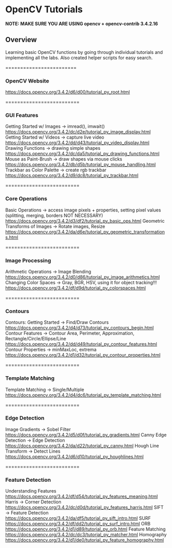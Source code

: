 # OpenCV Tutorials
**NOTE: MAKE SURE YOU ARE USING opencv + opencv-contrib 3.4.2.16**   

## Overview
Learning basic OpenCV functions by going through individual tutorials and 
implementing all the labs. Also created helper scripts for easy search.

========================   

### OpenCV Website
https://docs.opencv.org/3.4.2/d6/d00/tutorial_py_root.html

=========================

### GUI Features
Getting Started w/ Images -> imread(), imwait()   
https://docs.opencv.org/3.4.2/dc/d2e/tutorial_py_image_display.html
Getting Started w/ Videos -> capture live video   
https://docs.opencv.org/3.4.2/dd/d43/tutorial_py_video_display.html
Drawing Functions -> drawing simple shapes   
https://docs.opencv.org/3.4.2/dc/da5/tutorial_py_drawing_functions.html
Mouse as Paint-Brush -> draw shapes via mouse clicks   
https://docs.opencv.org/3.4.2/db/d5b/tutorial_py_mouse_handling.html
Trackbar as Color Palette -> create rgb trackbar   
https://docs.opencv.org/3.4.2/d9/dc8/tutorial_py_trackbar.html

=========================

### Core Operations
Basic Operations -> access image pixels + properties, setting pixel values
(splitting, merging, borders NOT NECESSARY)   
https://docs.opencv.org/3.4.2/d3/df2/tutorial_py_basic_ops.html
Geometric Transforms of Images -> Rotate images, Resize   
https://docs.opencv.org/3.4.2/da/d6e/tutorial_py_geometric_transformations.html

=========================

### Image Processing
Arithmetic Operations -> Image Blending   
https://docs.opencv.org/3.4.2/d0/d86/tutorial_py_image_arithmetics.html
Changing Color Spaces -> Gray, BGR, HSV, using it for object tracking!!!   
https://docs.opencv.org/3.4.2/df/d9d/tutorial_py_colorspaces.html

=========================

### Contours
Contours: Getting Started -> Find/Draw Contours   
https://docs.opencv.org/3.4.2/d4/d73/tutorial_py_contours_begin.html
Contour Features -> Contour Area, Perimeter, Approximation, Rectangle/Circle/Ellipse/Line   
https://docs.opencv.org/3.4.2/dd/d49/tutorial_py_contour_features.html
Contour Properties -> minMaxLoc, extrema   
https://docs.opencv.org/3.4.2/d1/d32/tutorial_py_contour_properties.html

=========================

### Template Matching
Template Matching -> Single/Multiple   
https://docs.opencv.org/3.4.2/d4/dc6/tutorial_py_template_matching.html

=========================

### Edge Detection
Image Gradients -> Sobel Filter   
https://docs.opencv.org/3.4.2/d5/d0f/tutorial_py_gradients.html
Canny Edge Detection -> Edge Detection   
https://docs.opencv.org/3.4.2/da/d22/tutorial_py_canny.html
Hough Line Transform -> Detect Lines   
https://docs.opencv.org/3.4.2/d6/d10/tutorial_py_houghlines.html

=========================

### Feature Detection
Understanding Features   
https://docs.opencv.org/3.4.2/df/d54/tutorial_py_features_meaning.html
Harris -> Corner Detection   
https://docs.opencv.org/3.4.2/dc/d0d/tutorial_py_features_harris.html
SIFT -> Feature Detection   
https://docs.opencv.org/3.4.2/da/df5/tutorial_py_sift_intro.html
SURF   
https://docs.opencv.org/3.4.2/df/dd2/tutorial_py_surf_intro.html
ORB   
https://docs.opencv.org/3.4.2/d1/d89/tutorial_py_orb.html
Feature Matching   
https://docs.opencv.org/3.4.2/dc/dc3/tutorial_py_matcher.html
Homography   
https://docs.opencv.org/3.4.2/d1/de0/tutorial_py_feature_homography.html

